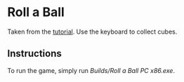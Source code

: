 # Roll a Ball

Taken from the [tutorial](https://unity3d.com/learn/tutorials/projects/roll-ball-tutorial). Use the keyboard to collect cubes.

## Instructions

To run the game, simply run *Builds/Roll a Ball PC x86.exe*.
